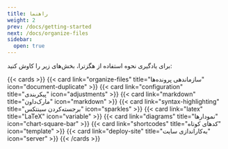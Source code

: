 ```yaml
---
title: راهنما
weight: 2
prev: /docs/getting-started
next: /docs/organize-files
sidebar:
  open: true
---
```


برای یادگیری نحوه استفاده از هگزترا، بخش‌های زیر را کاوش کنید:

<!--more-->

{{< cards >}}
  {{< card link="organize-files" title="سازماندهی پرونده‌ها" icon="document-duplicate" >}}
  {{< card link="configuration" title="پیکربندی" icon="adjustments" >}}
  {{< card link="markdown" title="مارک‌داون" icon="markdown" >}}
  {{< card link="syntax-highlighting" title="برجسته‌کردن سینتکس" icon="sparkles" >}}
  {{< card link="latex" title="LaTeX" icon="variable" >}}
  {{< card link="diagrams" title="نمودارها" icon="chart-square-bar" >}}
  {{< card link="shortcodes" title="کدهای کوتاه" icon="template" >}}
  {{< card link="deploy-site" title="به‌کاراندازی سایت" icon="server" >}}
{{< /cards >}}
